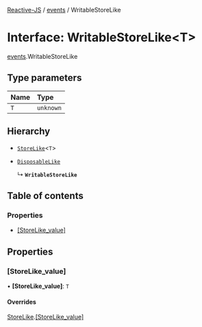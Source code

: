 [Reactive-JS](../README.md) / [events](../modules/events.md) / WritableStoreLike

# Interface: WritableStoreLike<T\>

[events](../modules/events.md).WritableStoreLike

## Type parameters

| Name | Type |
| :------ | :------ |
| `T` | `unknown` |

## Hierarchy

- [`StoreLike`](events.StoreLike.md)<`T`\>

- [`DisposableLike`](utils.DisposableLike.md)

  ↳ **`WritableStoreLike`**

## Table of contents

### Properties

- [[StoreLike\_value]](events.WritableStoreLike.md#[storelike_value])

## Properties

### [StoreLike\_value]

• **[StoreLike\_value]**: `T`

#### Overrides

[StoreLike](events.StoreLike.md).[[StoreLike_value]](events.StoreLike.md#[storelike_value])

